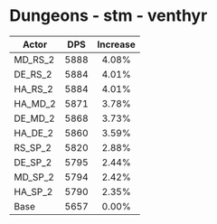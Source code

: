# Dungeons - stm - venthyr
| Actor | DPS | Increase |
|---|:---:|:---:|
|MD_RS_2|5888|4.08%|
|DE_RS_2|5884|4.01%|
|HA_RS_2|5884|4.01%|
|HA_MD_2|5871|3.78%|
|DE_MD_2|5868|3.73%|
|HA_DE_2|5860|3.59%|
|RS_SP_2|5820|2.88%|
|DE_SP_2|5795|2.44%|
|MD_SP_2|5794|2.42%|
|HA_SP_2|5790|2.35%|
|Base|5657|0.00%|
